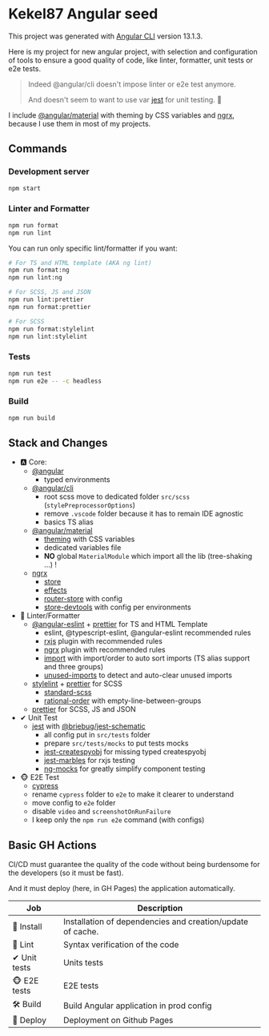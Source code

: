 # Kekel87 Angular seed

This project was generated with [Angular CLI](https://github.com/angular/angular-cli) version 13.1.3.

Here is my project for new angular project, with selection and configuration of tools to ensure a good quality of code, like linter, formatter, unit tests or e2e tests.

> Indeed @angular/cli doesn't impose linter or e2e test anymore.
> 
> And doesn't seem to want to use var [jest](https://jestjs.io/fr/) for unit testing. 🤷

I include [@angular/material](https://material.angular.io/) with theming by CSS variables and [ngrx](https://ngrx.io/), because I use them in most of my projects.

## Commands

### Development server

```bash
npm start
```

### Linter and Formatter
```bash
npm run format
npm run lint
```

You can run only specific lint/formatter if you want:
```bash
# For TS and HTML template (AKA ng lint)
npm run format:ng
npm run lint:ng

# For SCSS, JS and JSON
npm run lint:prettier
npm run format:prettier

# For SCSS
npm run format:stylelint
npm run lint:stylelint
```

### Tests
```bash
npm run test
npm run e2e -- -c headless
```

### Build
```bash
npm run build
```

## Stack and Changes
- 🅰️ Core:
  - [@angular](https://angular.io/docs)
    - typed environments
  - [@angular/cli](https://angular.io/cli)
    - root scss move to dedicated folder `src/scss` (`stylePreprocessorOptions`)
    - remove `.vscode` folder because it has to remain IDE agnostic
    - basics TS alias
  - [@angular/material](https://material.angular.io/)
    - [theming](https://material.angular.io/guide/theming) with CSS variables
    - dedicated variables file
    - **NO** global `MaterialModule` which import all the lib (tree-shaking ...) !
  - [ngrx](https://ngrx.io/)
    - [store](https://www.npmjs.com/package/@ngrx/store)
    - [effects](https://www.npmjs.com/package/@ngrx/effects)
    - [router-store](https://www.npmjs.com/package/@ngrx/router-store) with config
    - [store-devtools](https://www.npmjs.com/package/@ngrx/store-devtools) with config per environments
- 👮 Linter/Formatter
  - [@angular-eslint](https://www.npmjs.com/package/@angular-eslint/schematics) + [prettier](https://www.npmjs.com/package/eslint-config-prettier) for TS and HTML Template
    - eslint, @typescript-eslint, @angular-eslint recommended rules
    - [rxjs](https://www.npmjs.com/package/eslint-plugin-rxjs) plugin with recommended rules
    - [ngrx](https://www.npmjs.com/package/eslint-plugin-ngrx) plugin with recommended rules
    - [import](eslint-plugin-import) with import/order to auto sort imports (TS alias support and three groups)
    - [unused-imports](eslint-plugin-unused-imports) to detect and auto-clear unused imports
  - [stylelint](https://www.npmjs.com/package/stylelint) + [prettier](https://www.npmjs.com/package/stylelint-config-prettier) for SCSS
    - [standard-scss](https://www.npmjs.com/package/stylelint-config-standard-scss)
    - [rational-order](https://www.npmjs.com/package/@greenly/stylelint-config-rational-order) with empty-line-between-groups
  - [prettier](https://www.npmjs.com/package/prettier) for SCSS, JS and JSON
- ✔ Unit Test
  - [jest](https://www.npmjs.com/package/jest) with [@briebug/jest-schematic](https://www.npmjs.com/package/@briebug/jest-schematic)
    - all config put in `src/tests` folder
    - prepare `src/tests/mocks` to put tests mocks
    - [jest-createspyobj](https://www.npmjs.com/package/jest-createspyobj) for missing typed createspyobj
    - [jest-marbles](https://www.npmjs.com/package/jest-marbles) for rxjs testing
    - [ng-mocks](https://www.npmjs.com/package/ng-mocks) for greatly simplify component testing
- 🐵 E2E Test
  - [cypress](https://www.npmjs.com/package/@cypress/schematic)
  - rename `cypress` folder to `e2e` to make it clearer to understand
  - move config to `e2e` folder
  - disable `video` and `screenshotOnRunFailure`
  - I keep only the `npm run e2e` command (with configs)

## Basic GH Actions

CI/CD must guarantee the quality of the code without being burdensome for the developers (so it must be fast).

And it must deploy (here, in GH Pages) the application automatically.

| Job          | Description                                                |
|--------------|------------------------------------------------------------|
| 🚧 Install   | Installation of dependencies and creation/update of cache. |
| 👮 Lint      | Syntax verification of the code                            |
| ✔ Unit tests | Units tests                                                |
| 🐵 E2E tests | E2E tests                                                  |
| 🛠️ Build    | Build Angular application in prod config                   |
| 🚀 Deploy    | Deployment on Github Pages                                 |
